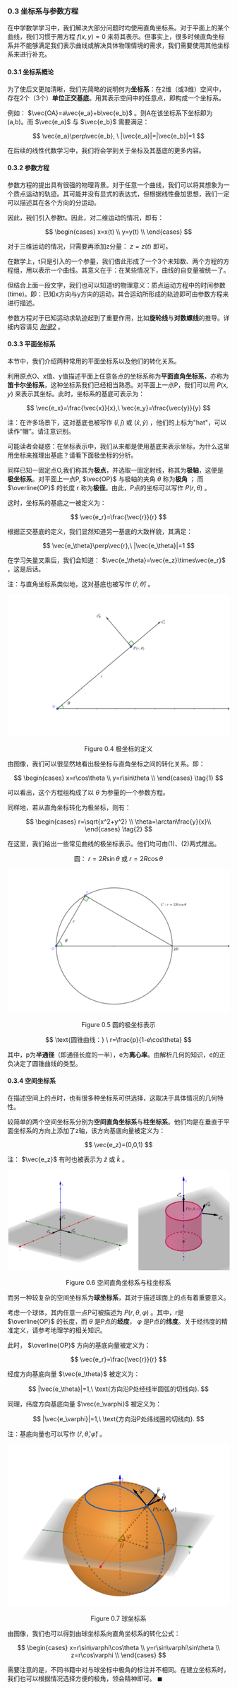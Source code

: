 ### 0.3 坐标系与参数方程

在中学数学学习中，我们解决大部分问题时均使用直角坐标系。对于平面上的某个曲线，我们习惯于用方程 $f(x,y)=0$ 来将其表示。但事实上，很多时候直角坐标系并不能够满足我们表示曲线或解决具体物理情境的需求，我们需要使用其他坐标系来进行补充。

#### 0.3.1 坐标系概论

为了使后文更加清晰，我们先简略的说明何为**坐标系**：在2维（或3维）空间中，存在2个（3个）**单位正交基底**。用其表示空间中的任意点，即构成一个坐标系。

例如： $\vec{OA}=a\vec{e_a}+b\vec{e_b}$ 。则A在该坐标系下坐标即为(a,b)。而 $\vec{e_a}$ 与 $\vec{e_b}$ 需要满足：

$$
\vec{e_a}\perp\vec{e_b}, \ |\vec{e_a}|=|\vec{e_b}|=1
$$

在后续的线性代数学习中，我们将会学到关于坐标及其基底的更多内容。

#### 0.3.2 参数方程

参数方程的提出具有很强的物理背景。对于任意一个曲线，我们可以将其想象为一个质点运动的轨迹。其可能并没有显式的表达式，但根据线性叠加思想，我们一定可以描述其在各个方向的分运动。

因此，我们引入参数t。因此，对二维运动的情况，即有：

$$
\begin{cases}
x=x(t) \\
y=y(t) \\
\end{cases}
$$

对于三维运动的情况，只需要再添加z分量： $z=z(t)$ 即可。

在数学上，t只是引入的一个参量，我们借此形成了一个3个未知数、两个方程的方程组，用以表示一个曲线。其意义在于：在某些情况下，曲线的自变量被统一了。

但结合上面一段文字，我们也可以知道t的物理意义：质点运动方程中的时间参数(time)。即：已知x方向与y方向的运动，其合运动所形成的轨迹即可由参数方程来进行描述。

参数方程对于已知运动求轨迹起到了重要作用，比如**旋轮线**与**对数螺线**的推导。详细内容请见 *[附录2](appendix2.html)* 。

#### 0.3.3 平面坐标系

本节中，我们介绍两种常用的平面坐标系以及他们的转化关系。

利用原点O、x值、y值描述平面上任意各点的坐标系称为**平面直角坐标系**，亦称为**笛卡尔坐标系**，这种坐标系我们已经相当熟悉。对平面上一点P，我们可以用 $P(x,y)$ 来表示其坐标。此时，坐标系的基底可表示为：

$$
\vec{e_x}=\frac{\vec{x}}{x},\ \vec{e_y}=\frac{\vec{y}}{y}
$$

注：在许多场景下，这对基底也被写作 $(\hat{i},\hat{j})$ 或 $(\hat{x},\hat{y})$ ，他们的上标为"hat"，可以读作“帽”。请注意识别。

可能读者会疑惑：在坐标表示中，我们从来都是使用基底来表示坐标，为什么这里用坐标来推理出基底？请看下面极坐标的分析。

同样已知一固定点O,我们称其为**极点**，并选取一固定射线，称其为**极轴**，这便是**极坐标系**。对平面上一点P, $\vec{OP}$ 与极轴的夹角 $\theta$ 称为**极角** ； 而 $\overline{OP}$ 的长度 r 称为**极径**。由此，P点的坐标可以写作 $P(r,\theta)$ 。

这时，坐标系的基底之一被定义为：

$$
\vec{e_r}=\frac{\vec{r}}{r}
$$

根据正交基底的定义，我们显然知道另一基底的大致样貌，其满足：

$$
\vec{e_\theta}\perp\vec{r},\ |\vec{e_\theta}|=1
$$

在学习矢量叉乘后，我们会知道： $\vec{e_\theta}=\vec{e_z}\times\vec{e_r}$ ，这是后话。

注：与直角坐标系类似地，这对基底也被写作 $(\hat{r},\hat{\theta})$ 。

![](figure0_4.png)

<center>
Figure 0.4 极坐标的定义
</center>

由图像，我们可以很显然地看出极坐标与直角坐标之间的转化关系。即：

$$
\begin{cases}
x=r\cos\theta \\
y=r\sin\theta \\
\end{cases}
\tag{1}
$$

可以看出，这个方程组构成了以 $\theta$ 为参量的一个参数方程。

同样地，若从直角坐标转化为极坐标，则有：

$$
\begin{cases}
r=\sqrt{x^2+y^2} \\
\theta=\arctan\frac{y}{x}\\
\end{cases}
\tag{2}
$$

在这里，我们给出一些常见曲线的极坐标表示。他们均可由(1)、(2)两式推出。

$$
\text{圆：}\ r=2R\sin\theta\  \text{或}\ r=2R\cos\theta
$$

![](figure0_5.png)

<center>
Figure 0.5 圆的极坐标表示
</center>

$$
\text{圆锥曲线：} \ r=\frac{p}{1-e\cos\theta}
$$

其中，p为**半通径**（即通径长度的一半），e为**离心率**。由解析几何的知识，e的正负决定了圆锥曲线的类型。

#### 0.3.4 空间坐标系

在描述空间上的点时，也有很多种坐标系可供选择，这取决于具体情况的几何特性。

较简单的两个空间坐标系分别为**空间直角坐标系**与**柱坐标系**。他们均是在垂直于平面坐标系的方向上添加了z轴，该方向基底向量被定义为：

$$
\vec{e_z}=(0,0,1)
$$

注： $\vec{e_z}$ 有时也被表示为 $\hat{z}$ 或 $\hat{k}$ 。

![](figure0_6.png)

<center>
Figure 0.6 空间直角坐标系与柱坐标系
</center>

而另一种较复杂的空间坐标系为**球坐标系**，其对于描述球面上的点有着重要意义。

考虑一个球体，其内任意一点P可被描述为 $P(r,\theta,\varphi)$ 。其中，r是 $\overline{OP}$ 的长度，而 $\theta$ 是P点的**经度**， $\varphi$ 是P点的**纬度**。关于经纬度的精准定义，请参考地理学的相关知识。

此时， $\overline{OP}$ 方向的基底向量被定义为：

$$
\vec{e_r}=\frac{\vec{r}}{r}
$$

经度方向基底向量 $\vec{e_\theta}$ 被定义为：

$$
|\vec{e_\theta}|=1,\ \text{方向沿P处经线半圆弧的切线向}.
$$

同理，纬度方向基底向量 $\vec{e_\varphi}$ 被定义为：

$$
|\vec{e_\varphi}|=1,\ \text{方向沿P处纬线圈的切线向}.
$$

注：基底向量也可以写作 $(\hat{r},\hat{\theta},\hat{\varphi})$ 。

![](figure0_7.png)

<center>
Figure 0.7 球坐标系
</center>

由图像，我们也可以得到由球坐标系向直角坐标系的转化公式：

$$
\begin{cases}
x=r\sin\varphi\cos\theta \\
y=r\sin\varphi\sin\theta \\
z=r\cos\varphi \\
\end{cases} 
$$

需要注意的是，不同书籍中对与球坐标中极角的标注并不相同。在建立坐标系时，我们也可以根据情况选择方便的极角，领会精神即可。 $\blacksquare$